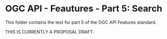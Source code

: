 # OGC API - Feautures - Part 5: Search

This folder contains the text for part 5 of the OGC API Features standard.

THIS IS CURRENTLY A PROPOSAL DRAFT.
